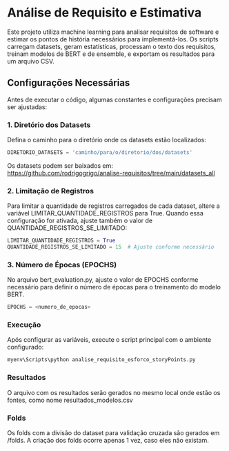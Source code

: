 # Análise de Requisito e Estimativa
Este projeto utiliza machine learning para analisar requisitos de software e estimar os pontos de história necessários para implementá-los. Os scripts carregam datasets, geram estatísticas, processam o texto dos requisitos, treinam modelos de BERT e de ensemble, e exportam os resultados para um arquivo CSV.

## Configurações Necessárias
Antes de executar o código, algumas constantes e configurações precisam ser ajustadas:

### 1. Diretório dos Datasets
Defina o caminho para o diretório onde os datasets estão localizados:

```python
DIRETORIO_DATASETS = 'caminho/para/o/diretorio/dos/datasets'
```

Os datasets podem ser baixados em: https://github.com/rodrigogrigo/analise-requisitos/tree/main/datasets_all

### 2. Limitação de Registros
Para limitar a quantidade de registros carregados de cada dataset, altere a variável LIMITAR_QUANTIDADE_REGISTROS para True. Quando essa configuração for ativada, ajuste também o valor de QUANTIDADE_REGISTROS_SE_LIMITADO:

```python
LIMITAR_QUANTIDADE_REGISTROS = True
QUANTIDADE_REGISTROS_SE_LIMITADO = 15  # Ajuste conforme necessário
``` 

### 3. Número de Épocas (EPOCHS)
No arquivo bert_evaluation.py, ajuste o valor de EPOCHS conforme necessário para definir o número de épocas para o treinamento do modelo BERT.

```python
EPOCHS = <numero_de_epocas>
```

### Execução
Após configurar as variáveis, execute o script principal com o ambiente configurado:

```bash
myenv\Scripts\python analise_requisito_esforco_storyPoints.py
```

### Resultados
O arquivo com os resultados serão gerados no mesmo local onde estão os fontes, como nome resultados_modelos.csv

### Folds
Os folds com a divisão do dataset para validação cruzada são gerados em /folds. A criação dos folds ocorre apenas 1 vez, caso eles não existam. 
